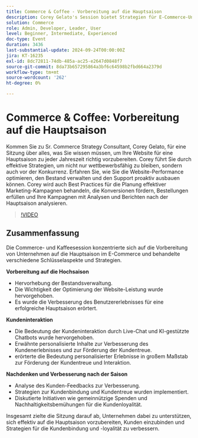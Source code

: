 ```yaml
---
title: Commerce & Coffee - Vorbereitung auf die Hauptsaison
description: Corey Gelato's Session bietet Strategien für E-Commerce-Unternehmen, sich in den Hochsaisons zu behaupten, indem sie die Website-Performance optimieren, Inventar verwalten, die Kundeninteraktion mit KI-Tools verbessern und Analysen nach der Saison nutzen, um die Kundenbindung und -loyalität zu verbessern.
solution: Commerce
role: Admin, Developer, Leader, User
level: Beginner, Intermediate, Experienced
doc-type: Event
duration: 3436
last-substantial-update: 2024-09-24T00:00:00Z
jira: KT-16235
exl-id: 8dc72811-74db-485a-ac25-e2647d0848f7
source-git-commit: 8da73b657295864a3bf6c64598b2fbd664a2379d
workflow-type: tm+mt
source-wordcount: '262'
ht-degree: 0%

---
```


# Commerce &amp; Coffee: Vorbereitung auf die Hauptsaison

Kommen Sie zu Sr. Commerce Strategy Consultant, Corey Gelato, für eine Sitzung über alles, was Sie wissen müssen, um Ihre Website für eine Hauptsaison zu jeder Jahreszeit richtig vorzubereiten. Corey führt Sie durch effektive Strategien, um nicht nur wettbewerbsfähig zu bleiben, sondern auch vor der Konkurrenz. Erfahren Sie, wie Sie die Website-Performance optimieren, den Bestand verwalten und den Support proaktiv ausbauen können. Corey wird auch Best Practices für die Planung effektiver Marketing-Kampagnen behandeln, die Konversionen fördern, Bestellungen erfüllen und Ihre Kampagnen mit Analysen und Berichten nach der Hauptsaison analysieren.

>[!VIDEO](https://video.tv.adobe.com/v/3434700/?learn=on)

## Zusammenfassung 

Die Commerce- und Kaffeesession konzentrierte sich auf die Vorbereitung von Unternehmen auf die Hauptsaison im E-Commerce und behandelte verschiedene Schlüsselaspekte und Strategien.

**Vorbereitung auf die Hochsaison**

* Hervorhebung der Bestandsverwaltung.
* Die Wichtigkeit der Optimierung der Website-Leistung wurde hervorgehoben.
* Es wurde die Verbesserung des Benutzererlebnisses für eine erfolgreiche Hauptsaison erörtert.

**Kundeninteraktion**

* Die Bedeutung der Kundeninteraktion durch Live-Chat und KI-gestützte Chatbots wurde hervorgehoben.
* Erwähnte personalisierte Inhalte zur Verbesserung des Kundenerlebnisses und zur Förderung der Kundentreue.
* erörterte die Bedeutung personalisierter Erlebnisse in großem Maßstab zur Förderung der Kundentreue und Interaktion.

**Nachdenken und Verbesserung nach der Saison**

* Analyse des Kunden-Feedbacks zur Verbesserung.
* Strategien zur Kundenbindung und Kundentreue wurden implementiert.
* Diskutierte Initiativen wie gemeinnützige Spenden und Nachhaltigkeitsbemühungen für die Kundenloyalität.

Insgesamt zielte die Sitzung darauf ab, Unternehmen dabei zu unterstützen, sich effektiv auf die Hauptsaison vorzubereiten, Kunden einzubinden und Strategien für die Kundenbindung und -loyalität zu verbessern.
